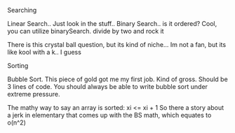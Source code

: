 Searching

Linear Search.. Just look in the stuff..
Binary Search.. is it ordered?
Cool, you can utilize binarySearch. divide by two and rock it

There is this crystal ball question, but its kind of niche... Im not a fan, but its like kool with a k.. I guess


Sorting

Bubble Sort. 
This piece of gold got me my first job. Kind of gross.
Should be 3 lines of code. You should always be able to write bubble sort under extreme pressure.

The mathy way to say an array is sorted: xi <= xi + 1
So there a story about a jerk in elementary that comes up with the BS math, which equates to o(n^2)

